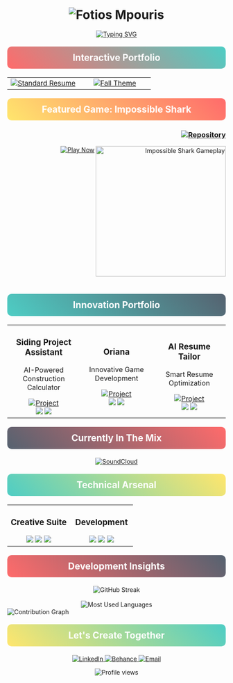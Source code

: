 <div align="center">
  <h1 align="center">
    <img src="https://readme-typing-svg.herokuapp.com?font=Montserrat&weight=800&size=42&duration=4000&pause=1000&color=FF6B6B&center=true&vCenter=true&repeat=true&width=580&height=70&lines=FOTIOS+MPOURIS" alt="Fotios Mpouris"/>
  </h1>
</div>

<div align="center">
  <a href="https://git.io/typing-svg">
    <img src="https://readme-typing-svg.herokuapp.com?font=Fira+Code&duration=3000&pause=1000&color=2F85D0&center=true&vCenter=true&repeat=true&width=435&lines=2D+%26+3D+Artist;Creative+Developer;Animation+Specialist;AI+Integration+Expert" alt="Typing SVG"/>
  </a>
</div>

<!-- Creative Resume Showcase -->
<div align="center">
  <div style="background: linear-gradient(45deg, #FF6B6B, #4ECDC4); padding: 3px; border-radius: 10px; margin: 20px 0;">
    <h2 align="center" style="color: white; margin: 0; padding: 10px;">Interactive Portfolio</h2>
  </div>
  <table>
    <tr>
      <td align="center" width="50%">
        <a href="https://fotiosmpouris.github.io/resume/#">
          <img src="https://img.shields.io/badge/View%20Interactive%20Resume-4285F4?style=for-the-badge&logo=googlechrome&logoColor=white" alt="Standard Resume"/>
        </a>
      </td>
      <td align="center" width="50%">
        <a href="https://fotiosmpouris.github.io/TestCopyResumeFallTheme/">
          <img src="https://img.shields.io/badge/View%20Fall%20Theme-FF6B6B?style=for-the-badge&logo=googlechrome&logoColor=white" alt="Fall Theme"/>
        </a>
      </td>
    </tr>
  </table>
</div>

<!-- Featured Project -->
<div align="right" style="margin-top: 20px;">
  <div style="background: linear-gradient(45deg, #FFE66D, #FF6B6B); padding: 3px; border-radius: 10px; margin: 10px 0;">
    <h2 align="center" style="color: white; margin: 0; padding: 10px;">Featured Game: Impossible Shark</h2>
  </div>
  <h3 align="right">
    <a href="https://github.com/FotiosMpouris/ImpossibleShark2">
      <img src="https://img.shields.io/badge/View%20Repository-181717?style=for-the-badge&logo=github" alt="Repository"/>
    </a>
  </h3>
  <a href="https://fotiosmpouris.github.io/ImpossibleShark2/">
    <img align="right" alt="Impossible Shark Gameplay" width="300" style="margin-bottom: 20px;" src="https://raw.githubusercontent.com/FotiosMpouris/FotiosMpouris/main/assets/impossibleSharkGIF.gif">
  </a>
  <p align="right">
    <a href="https://fotiosmpouris.github.io/ImpossibleShark2/">
      <img src="https://img.shields.io/badge/Play%20Now-FF3333?style=for-the-badge&logo=unity&logoColor=white" alt="Play Now"/>
    </a>
  </p>
</div>

<div style="clear: both;"></div>

<!-- Project Showcase -->
<div style="background: linear-gradient(45deg, #4ECDC4, #556270); padding: 3px; border-radius: 10px; margin: 20px 0;">
  <h2 align="center" style="color: white; margin: 0; padding: 10px;">Innovation Portfolio</h2>
</div>

<div align="center">
  <table>
    <tr>
      <td width="33%" align="center">
        <h3>Siding Project Assistant</h3>
        <p>AI-Powered Construction Calculator</p>
        <a href="https://github.com/FotiosMpouris/Hardie-Siding-Agent-Testing-Working_Copy">
          <img src="https://img.shields.io/badge/-View%20Project-181717?style=for-the-badge&logo=github" alt="Project">
        </a>
        <br>
        <img src="https://img.shields.io/badge/Python-3776AB?style=flat-square&logo=python&logoColor=white">
        <img src="https://img.shields.io/badge/OpenAI-412991?style=flat-square&logo=openai&logoColor=white">
      </td>
      <td width="33%" align="center">
        <h3>Oriana</h3>
        <p>Innovative Game Development</p>
        <a href="https://github.com/FotiosMpouris/Oriana">
          <img src="https://img.shields.io/badge/-View%20Project-181717?style=for-the-badge&logo=github" alt="Project">
        </a>
        <br>
        <img src="https://img.shields.io/badge/Unity-000000?style=flat-square&logo=unity&logoColor=white">
        <img src="https://img.shields.io/badge/C%23-239120?style=flat-square&logo=c-sharp&logoColor=white">
      </td>
      <td width="33%" align="center">
        <h3>AI Resume Tailor</h3>
        <p>Smart Resume Optimization</p>
        <a href="https://github.com/FotiosMpouris/ReggieResume2">
          <img src="https://img.shields.io/badge/-View%20Project-181717?style=for-the-badge&logo=github" alt="Project">
        </a>
        <br>
        <img src="https://img.shields.io/badge/JavaScript-F7DF1E?style=flat-square&logo=javascript&logoColor=black">
        <img src="https://img.shields.io/badge/OpenAI-412991?style=flat-square&logo=openai&logoColor=white">
      </td>
    </tr>
  </table>
</div>

<!-- Currently Playing -->
<div style="background: linear-gradient(45deg, #556270, #FF6B6B); padding: 3px; border-radius: 10px; margin: 20px 0;">
  <h2 align="center" style="color: white; margin: 0; padding: 10px;">Currently In The Mix</h2>
</div>
<p align="center">
  <a href="https://on.soundcloud.com/n8NTVe9tuCFniUb98">
    <img src="https://img.shields.io/badge/SoundCloud-The%20Goldcast%20104%20with%20Holmar-FF3300?style=for-the-badge&logo=soundcloud&logoColor=white" alt="SoundCloud"/>
  </a>
</p>

<!-- Skills -->
<div style="background: linear-gradient(45deg, #4ECDC4, #FFE66D); padding: 3px; border-radius: 10px; margin: 20px 0;">
  <h2 align="center" style="color: white; margin: 0; padding: 10px;">Technical Arsenal</h2>
</div>
<table>
  <tr>
    <td width="50%" align="center">
      <h3>Creative Suite</h3>
      <img src="https://img.shields.io/badge/Blender-F5792A?style=for-the-badge&logo=blender&logoColor=white">
      <img src="https://img.shields.io/badge/Adobe%20Creative%20Suite-FF0000?style=for-the-badge&logo=adobe&logoColor=white">
      <img src="https://img.shields.io/badge/3D%20Animation-00C4CC?style=for-the-badge&logo=blender&logoColor=white">
    </td>
    <td width="50%" align="center">
      <h3>Development</h3>
      <img src="https://img.shields.io/badge/Game%20Development-000000?style=for-the-badge&logo=unity&logoColor=white">
      <img src="https://img.shields.io/badge/AI%20Integration-412991?style=for-the-badge&logo=openai&logoColor=white">
      <img src="https://img.shields.io/badge/Web%20Development-F7DF1E?style=for-the-badge&logo=javascript&logoColor=black">
    </td>
  </tr>
</table>

<!-- GitHub Stats -->
<div style="background: linear-gradient(45deg, #FF6B6B, #556270); padding: 3px; border-radius: 10px; margin: 20px 0;">
  <h2 align="center" style="color: white; margin: 0; padding: 10px;">Development Insights</h2>
</div>

<div align="center">
  <img src="https://github-readme-streak-stats.herokuapp.com/?user=fotiosmpouris&theme=tokyonight&hide_border=true" alt="GitHub Streak"/>
  <br><br>
  <img src="https://github-readme-stats.vercel.app/api/top-langs?username=fotiosmpouris&show_icons=true&locale=en&layout=compact&theme=tokyonight&hide_border=true" alt="Most Used Languages"/>
</div>

<!-- Activity Graph -->
<img src="https://github-readme-activity-graph.vercel.app/graph?username=fotiosmpouris&theme=tokyo-night&hide_border=true" alt="Contribution Graph"/>

<!-- Connect -->
<div style="background: linear-gradient(45deg, #FFE66D, #4ECDC4); padding: 3px; border-radius: 10px; margin: 20px 0;">
  <h2 align="center" style="color: white; margin: 0; padding: 10px;">Let's Create Together</h2>
</div>

<p align="center">
  <a href="https://linkedin.com/in/fotios mpouris">
    <img src="https://img.shields.io/badge/LinkedIn-0077B5?style=for-the-badge&logo=linkedin&logoColor=white" alt="LinkedIn"/>
  </a>
  <a href="https://www.behance.net/fotios mpouris">
    <img src="https://img.shields.io/badge/Behance-1769FF?style=for-the-badge&logo=behance&logoColor=white" alt="Behance"/>
  </a>
  <a href="mailto:fotiosmpouris@gmail.com">
    <img src="https://img.shields.io/badge/Email-D14836?style=for-the-badge&logo=gmail&logoColor=white" alt="Email"/>
  </a>
</p>

<p align="center">
  <img src="https://komarev.com/ghpvc/?username=fotiosmpouris&label=Profile%20Views&color=0e75b6&style=flat" alt="Profile views"/>
</p>
